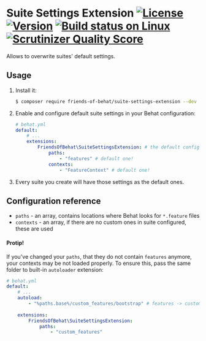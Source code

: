 # Suite Settings Extension [![License](https://img.shields.io/packagist/l/friends-of-behat/suite-settings-extension.svg)](https://packagist.org/packages/friends-of-behat/suite-settings-extension) [![Version](https://img.shields.io/packagist/v/friends-of-behat/suite-settings-extension.svg)](https://packagist.org/packages/friends-of-behat/suite-settings-extension) [![Build status on Linux](https://img.shields.io/travis/FriendsOfBehat/SuiteSettingsExtension/master.svg)](http://travis-ci.org/FriendsOfBehat/SuiteSettingsExtension) [![Scrutinizer Quality Score](https://img.shields.io/scrutinizer/g/FriendsOfBehat/SuiteSettingsExtension.svg)](https://scrutinizer-ci.com/g/FriendsOfBehat/SuiteSettingsExtension/)

Allows to overwrite suites' default settings.

## Usage

1. Install it:
    
    ```bash
    $ composer require friends-of-behat/suite-settings-extension --dev
    ```

2. Enable and configure default suite settings in your Behat configuration:
    
    ```yaml
    # behat.yml
    default:
        # ...
        extensions:
            FriendsOfBehat\SuiteSettingsExtension: # the default configuration:
                paths:
                    - "features" # default one!
                contexts:
                    - "FeatureContext" # default one!
    ```

3. Every suite you create will have those settings as the default ones.

## Configuration reference

 - `paths` - an array, contains locations where Behat looks for `*.feature` files
 - `contexts` - an array, if there are no custom ones in suite configured, these are used

#### Protip!

If you've changed your `paths`, that they do not contain `features` anymore, your contexts
may be not loaded properly. To ensure this, pass the same folder to built-in `autoloader` extension:

```yaml
# behat.yml
default:
    # ...
    autoload:
        - "%paths.base%/custom_features/bootstrap" # features -> custom_features
    
    extensions:
        FriendsOfBehat\SuiteSettingsExtension:
            paths:
                - "custom_features"
```
